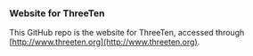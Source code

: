 ### Website for ThreeTen
This GitHub repo is the website for ThreeTen, accessed through [http://www.threeten.org](http://www.threeten.org).
